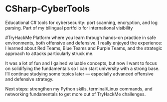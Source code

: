 # CSharp-CyberTools
Educational C# tools for cybersecurity: port scanning, encryption, and log parsing. Part of my bilingual portfolio for international visibility

#TryHackMe 
Platform where you learn through hands-on practice in safe environments, both offensive and defensive. I really enjoyed the experience: I learned about Red Teams, Blue Teams and Purple Teams, and the strategic approach to attacks particularly struck me.

It was a lot of fun and I gained valuable concepts, but now I want to focus on solidifying the fundamentals so I can start university with a strong base. I’ll continue studying some topics later — especially advanced offensive and defensive strategy.

Next steps: strengthen my Python skills, terminal/Linux commands, and networking fundamentals to get more out of TryHackMe challenges.
